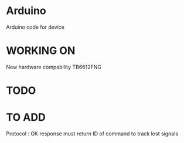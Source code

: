 # Arduino
Arduino code for device

# WORKING ON
New hardware compability TB6612FNG

# TODO

# TO ADD

Protocol : OK response must return ID of command to track lost signals